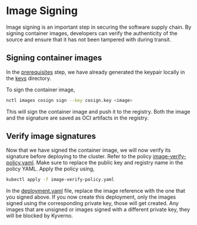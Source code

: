 # Image Signing
Image signing is an important step in securing the software supply chain. By signing container images, developers can verify the authenticity of the source and ensure that it has not been tampered with during transit.

## Signing container images
In the [prerequisites](./../00-prerequisites/README.md#generate-keypair) step, we have already generated the keypair locally in the [keys](./../00-prerequisites/keys/) directory.

To sign the container image,
```sh
nctl images cosign sign --key cosign.key <image>
```

This will sign the container image and push it to the registry. Both the image and the signature are saved as OCI artifacts in the registry.

## Verify image signatures
Now that we have signed the container image, we will now verify its signature before deploying to the cluster. Refer to the policy [image-verify-policy.yaml](./image-verify.yaml). Make sure to replace the public key and registry name in the policy YAML.
Apply the policy using,
```sh
kubectl apply -f image-verify-policy.yaml
```

In the [deployment.yaml](./deployment.yaml) file, replace the image reference with the one that you signed above. If you now create this deployment, only the images signed using the corresponding private key, those will get created. Any images that are unsigned or images signed with a different private key, they will be blocked by Kyverno.